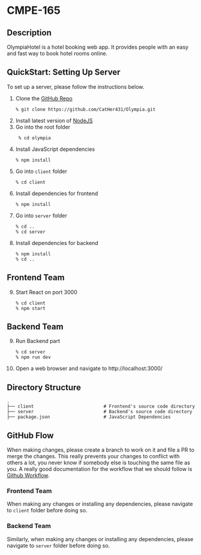 # CMPE-165

## Description

OlympiaHotel is a hotel booking web app. It provides people with an easy and fast way to book hotel rooms online.

## QuickStart: Setting Up Server

To set up a server, please follow the instructions below.

1. Clone the [GitHub Repo](https://github.com/CatHer431/Olympia)
   ```
   % git clone https://github.com/CatHer431/Olympia.git
   ```
2. Install latest version of [NodeJS](https://nodejs.org/en/)
3. Go into the root folder
   ```
    % cd olympia
   ```
4. Install JavaScript dependencies
   ```
   % npm install
   ```
5. Go into `client` folder
   ```
   % cd client
   ```
6. Install dependencies for frontend
   ```
   % npm install
   ```
7. Go into `server` folder
   ```
   % cd ..
   % cd server
   ```
8. Install dependencies for backend
   ```
   % npm install
   % cd ..
   ```

## Frontend Team

9. Start React on port 3000
   ```
   % cd client
   % npm start
   ```

## Backend Team

9. Run Backend part
   ```
   % cd server
   % npm run dev
   ```
10. Open a web browser and navigate to http://localhost:3000/

## Directory Structure

```
.
├── client                          # Frontend's source code directory
├── server                          # Backend's source code directory
├── package.json                    # JavaScript Dependencies
```

## GitHub Flow

When making changes, please create a branch to work on it and file a PR to merge the changes. This really prevents your changes to conflict with others a lot, you never know if somebody else is touching the same file as you. A really good documentation for the workflow that we should follow is [Github Workflow](https://guides.github.com/introduction/flow/).

### Frontend Team

When making any changes or installing any dependencies, please navigate to `client` folder before doing so.

### Backend Team

Similarly, when making any changes or installing any dependencies, please navigate to `server` folder before doing so.

